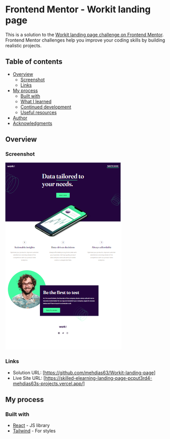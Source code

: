 # Frontend Mentor - Workit landing page

This is a solution to the [Workit landing page challenge on Frontend Mentor](https://www.frontendmentor.io/challenges/workit-landing-page-2fYnyle5lu). Frontend Mentor challenges help you improve your coding skills by building realistic projects.

## Table of contents

- [Overview](#overview)
  - [Screenshot](#screenshot)
  - [Links](#links)
- [My process](#my-process)
  - [Built with](#built-with)
  - [What I learned](#what-i-learned)
  - [Continued development](#continued-development)
  - [Useful resources](#useful-resources)
- [Author](#author)
- [Acknowledgments](#acknowledgments)

## Overview

### Screenshot

![](./screenshot.PNG)

### Links

- Solution URL: [https://github.com/mehdias63/Workit-landing-page]
- Live Site URL: [https://skilled-elearning-landing-page-pcput3rd4-mehdias63s-projects.vercel.app/]

## My process

### Built with

- [React](https://reactjs.org/) - JS library
- [Tailwind](https://tailwindcss.com/) - For styles
